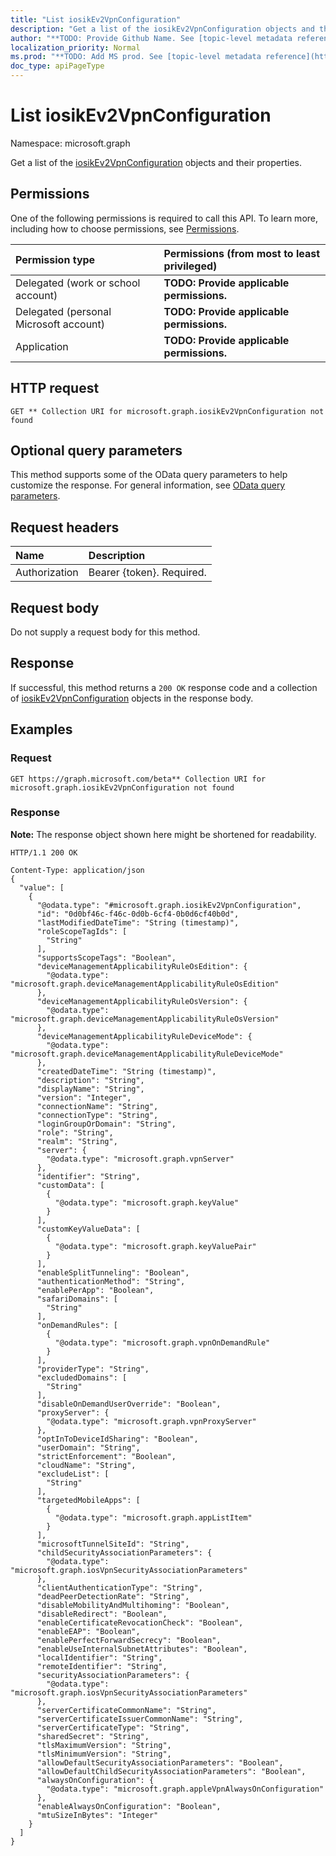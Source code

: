```yaml
---
title: "List iosikEv2VpnConfiguration"
description: "Get a list of the iosikEv2VpnConfiguration objects and their properties."
author: "**TODO: Provide Github Name. See [topic-level metadata reference](https://msgo.azurewebsites.net/add/document/guidelines/metadata.html#topic-level-metadata)**"
localization_priority: Normal
ms.prod: "**TODO: Add MS prod. See [topic-level metadata reference](https://msgo.azurewebsites.net/add/document/guidelines/metadata.html#topic-level-metadata)**"
doc_type: apiPageType
---
```


# List iosikEv2VpnConfiguration
Namespace: microsoft.graph

Get a list of the [iosikEv2VpnConfiguration](../resources/iosikev2vpnconfiguration.md) objects and their properties.

## Permissions
One of the following permissions is required to call this API. To learn more, including how to choose permissions, see [Permissions](/graph/permissions-reference).

|Permission type|Permissions (from most to least privileged)|
|:---|:---|
|Delegated (work or school account)|**TODO: Provide applicable permissions.**|
|Delegated (personal Microsoft account)|**TODO: Provide applicable permissions.**|
|Application|**TODO: Provide applicable permissions.**|

## HTTP request

<!-- {
  "blockType": "ignored"
}
-->
``` http
GET ** Collection URI for microsoft.graph.iosikEv2VpnConfiguration not found
```

## Optional query parameters
This method supports some of the OData query parameters to help customize the response. For general information, see [OData query parameters](/graph/query-parameters).

## Request headers
|Name|Description|
|:---|:---|
|Authorization|Bearer {token}. Required.|

## Request body
Do not supply a request body for this method.

## Response

If successful, this method returns a `200 OK` response code and a collection of [iosikEv2VpnConfiguration](../resources/iosikev2vpnconfiguration.md) objects in the response body.

## Examples

### Request
<!-- {
  "blockType": "request",
  "name": "get_iosikev2vpnconfiguration"
}
-->
``` http
GET https://graph.microsoft.com/beta** Collection URI for microsoft.graph.iosikEv2VpnConfiguration not found
```


### Response
**Note:** The response object shown here might be shortened for readability.
<!-- {
  "blockType": "response",
  "truncated": true,
  "@odata.type": "Collection(microsoft.graph.iosikEv2VpnConfiguration)"
}
-->
``` http
HTTP/1.1 200 OK

Content-Type: application/json
{
  "value": [
    {
      "@odata.type": "#microsoft.graph.iosikEv2VpnConfiguration",
      "id": "0d0bf46c-f46c-0d0b-6cf4-0b0d6cf40b0d",
      "lastModifiedDateTime": "String (timestamp)",
      "roleScopeTagIds": [
        "String"
      ],
      "supportsScopeTags": "Boolean",
      "deviceManagementApplicabilityRuleOsEdition": {
        "@odata.type": "microsoft.graph.deviceManagementApplicabilityRuleOsEdition"
      },
      "deviceManagementApplicabilityRuleOsVersion": {
        "@odata.type": "microsoft.graph.deviceManagementApplicabilityRuleOsVersion"
      },
      "deviceManagementApplicabilityRuleDeviceMode": {
        "@odata.type": "microsoft.graph.deviceManagementApplicabilityRuleDeviceMode"
      },
      "createdDateTime": "String (timestamp)",
      "description": "String",
      "displayName": "String",
      "version": "Integer",
      "connectionName": "String",
      "connectionType": "String",
      "loginGroupOrDomain": "String",
      "role": "String",
      "realm": "String",
      "server": {
        "@odata.type": "microsoft.graph.vpnServer"
      },
      "identifier": "String",
      "customData": [
        {
          "@odata.type": "microsoft.graph.keyValue"
        }
      ],
      "customKeyValueData": [
        {
          "@odata.type": "microsoft.graph.keyValuePair"
        }
      ],
      "enableSplitTunneling": "Boolean",
      "authenticationMethod": "String",
      "enablePerApp": "Boolean",
      "safariDomains": [
        "String"
      ],
      "onDemandRules": [
        {
          "@odata.type": "microsoft.graph.vpnOnDemandRule"
        }
      ],
      "providerType": "String",
      "excludedDomains": [
        "String"
      ],
      "disableOnDemandUserOverride": "Boolean",
      "proxyServer": {
        "@odata.type": "microsoft.graph.vpnProxyServer"
      },
      "optInToDeviceIdSharing": "Boolean",
      "userDomain": "String",
      "strictEnforcement": "Boolean",
      "cloudName": "String",
      "excludeList": [
        "String"
      ],
      "targetedMobileApps": [
        {
          "@odata.type": "microsoft.graph.appListItem"
        }
      ],
      "microsoftTunnelSiteId": "String",
      "childSecurityAssociationParameters": {
        "@odata.type": "microsoft.graph.iosVpnSecurityAssociationParameters"
      },
      "clientAuthenticationType": "String",
      "deadPeerDetectionRate": "String",
      "disableMobilityAndMultihoming": "Boolean",
      "disableRedirect": "Boolean",
      "enableCertificateRevocationCheck": "Boolean",
      "enableEAP": "Boolean",
      "enablePerfectForwardSecrecy": "Boolean",
      "enableUseInternalSubnetAttributes": "Boolean",
      "localIdentifier": "String",
      "remoteIdentifier": "String",
      "securityAssociationParameters": {
        "@odata.type": "microsoft.graph.iosVpnSecurityAssociationParameters"
      },
      "serverCertificateCommonName": "String",
      "serverCertificateIssuerCommonName": "String",
      "serverCertificateType": "String",
      "sharedSecret": "String",
      "tlsMaximumVersion": "String",
      "tlsMinimumVersion": "String",
      "allowDefaultSecurityAssociationParameters": "Boolean",
      "allowDefaultChildSecurityAssociationParameters": "Boolean",
      "alwaysOnConfiguration": {
        "@odata.type": "microsoft.graph.appleVpnAlwaysOnConfiguration"
      },
      "enableAlwaysOnConfiguration": "Boolean",
      "mtuSizeInBytes": "Integer"
    }
  ]
}
```

